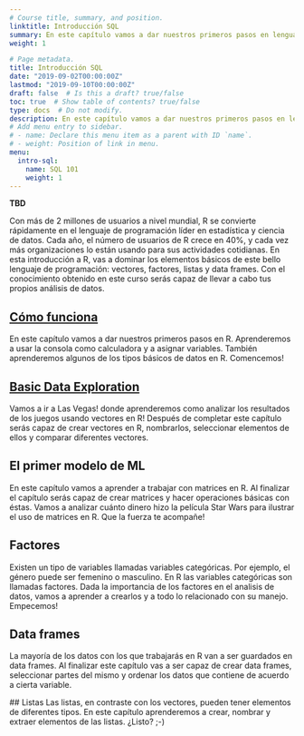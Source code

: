 ```yaml
---
# Course title, summary, and position.
linktitle: Introducción SQL
summary: En este capítulo vamos a dar nuestros primeros pasos en lenguaje SQL. Herramientas cuál BigQuery de Google.
weight: 1

# Page metadata.
title: Introducción SQL
date: "2019-09-02T00:00:00Z"
lastmod: "2019-09-10T00:00:00Z"
draft: false  # Is this a draft? true/false
toc: true  # Show table of contents? true/false
type: docs  # Do not modify.
description: En este capítulo vamos a dar nuestros primeros pasos en lenguaje SQL. Herramientas cuál BigQuery de Google.
# Add menu entry to sidebar.
# - name: Declare this menu item as a parent with ID `name`.
# - weight: Position of link in menu.
menu:
  intro-sql:
    name: SQL 101
    weight: 1
---
```


**TBD**


Con más de 2 millones de usuarios a nivel mundial, R se convierte rápidamente en el lenguaje de programación líder en estadística y ciencia de datos. Cada año, el número de usuarios de R crece en 40%, y cada vez más organizaciones lo están usando para sus actividades cotidianas. En esta introducción a R, vas a dominar los elementos básicos de este bello lenguaje de programación: vectores, factores, listas y data frames. Con el conocimiento obtenido en este curso serás capaz de llevar a cabo tus propios análisis de datos.

## [Cómo funciona](ml101-como-funciona)
En este capítulo vamos a dar nuestros primeros pasos en R. Aprenderemos a usar la consola como calculadora y a asignar variables. También aprenderemos algunos de los tipos básicos de datos en R. Comencemos!

## [Basic Data Exploration]()
Vamos a ir a Las Vegas! donde aprenderemos como analizar los resultados de los juegos usando vectores en R! Después de completar este capítulo serás capaz de crear vectores en R, nombrarlos, seleccionar elementos de ellos y comparar diferentes vectores.

## El primer modelo de ML
En este capítulo vamos a aprender a trabajar con matrices en R. Al finalizar el capítulo serás capaz de crear matrices y hacer operaciones básicas con éstas. Vamos a analizar cuánto dinero hizo la película Star Wars para ilustrar el uso de matrices en R. Que la fuerza te acompañe!

## Factores
Existen un tipo de variables llamadas variables categóricas. Por ejemplo, el género puede ser femenino o masculino. En R las variables categóricas son llamadas factores. Dada la importancia de los factores en el analisis de datos, vamos a aprender a crearlos y a todo lo relacionado con su manejo. Empecemos!

## Data frames
La mayoría de los datos con los que trabajarás en R van a ser guardados en data frames. Al finalizar este capítulo vas a ser capaz de crear data frames, seleccionar partes del mismo y ordenar los datos que contiene de acuerdo a cierta variable.

## Listas
Las listas, en contraste con los vectores, pueden tener elementos de diferentes tipos. En este capítulo aprenderemos a crear, nombrar y extraer elementos de las listas. ¿Listo? ;-)
